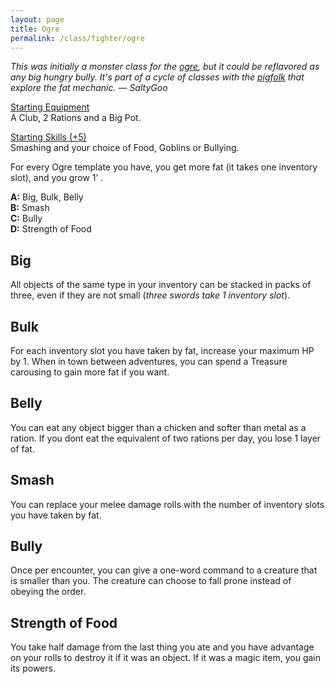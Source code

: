```yaml
---
layout: page
title: Ogre
permalink: /class/fighter/ogre
---
```


<span class="alchemy"> *This was initially a monster class for the [ogre](https://saltygoo.github.io/monsters/ogre), but it could be reflavored as any big hungry bully. It's part of a cycle of classes with the [pigfolk](https://saltygoo.github.io/class/specialist/pigfolk) that explore the fat mechanic. — SaltyGoo* </span>

<ins>Starting Equipment</ins><br>
A Club, 2 Rations and a Big Pot.

<ins>Starting Skills (+5)</ins><br>
Smashing and your choice of Food, Goblins or Bullying.

For every Ogre template you have, you get more fat (it takes one inventory slot), and you grow 1’ .

**A:** Big, Bulk, Belly<br>
**B:** Smash<br>
**C:** Bully<br>
**D:** Strength of Food<br>

## Big
All objects of the same type in your inventory can be stacked in packs of three, even if they are not small (*three swords take 1 inventory slot*).

## Bulk
For each inventory slot you have taken by fat, increase your maximum HP by 1. When in town between adventures, you can spend a Treasure carousing to gain more fat if you want.

## Belly
You can eat any object bigger than a chicken and softer than metal as a ration. If you dont eat the equivalent of two rations per day, you lose 1 layer of fat.

## Smash
You can replace your melee damage rolls with the number of inventory slots you have taken by fat.

## Bully
Once per encounter, you can give a one-word command to a creature that is smaller than you. The creature can choose to fall prone instead of obeying the order.

## Strength of Food
You take half damage from the last thing you ate and you have advantage on your rolls to destroy it if it was an object. If it was a magic item, you gain its powers.
